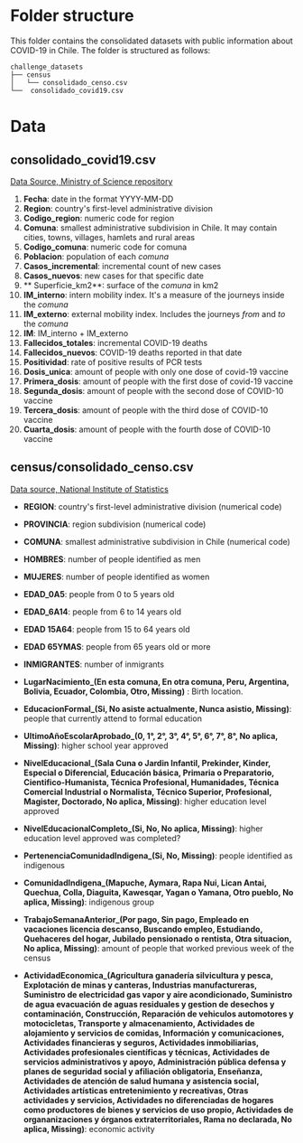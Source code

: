 # Folder structure

This folder contains the consolidated datasets with public information about COVID-19 in Chile. 
The folder is structured as follows:

```
challenge_datasets
├── census
│   └── consolidado_censo.csv
└──  consolidado_covid19.csv
```

# Data
## consolidado_covid19.csv

[Data Source, Ministry of Science repository](https://github.com/MinCiencia/Datos-COVID19)

1. **Fecha**: date in the format YYYY-MM-DD
2. **Region**: country's first-level administrative division
3. **Codigo_region**: numeric code for region
4. **Comuna**: smallest administrative subdivision in Chile. It may contain cities, towns, villages, hamlets and rural areas
5. **Codigo_comuna**: numeric code for comuna
6. **Poblacion**: population of each *comuna*
7. **Casos_incremental**: incremental count of new cases
8. **Casos_nuevos**: new cases for that specific date
9. ** Superficie_km2**: surface of the *comuna* in km2
10. **IM_interno**:  intern mobility index. It's a measure of the journeys inside the *comuna*
11. **IM_externo**: external mobility index. Includes the journeys *from* and *to* the *comuna*
12. **IM**: IM_interno + IM_externo
13. **Fallecidos_totales**: incremental COVID-19 deaths
14. **Fallecidos_nuevos**: COVID-19 deaths reported in that date
15. **Positividad**: rate of positive results of PCR tests
16. **Dosis_unica**: amount of people with only one dose of covid-19 vaccine
17. **Primera_dosis**: amount of people with the first dose of covid-19 vaccine
18. **Segunda_dosis**: amount of people with the second dose of COVID-10 vaccine
19. **Tercera_dosis**: amount of people with the third dose of COVID-10 vaccine
20. **Cuarta_dosis**: amount of people with the fourth dose of COVID-10 vaccine

## census/consolidado_censo.csv

[Data source, National Institute of Statistics](https://www.ine.cl/estadisticas/sociales/censos-de-poblacion-y-vivienda/censo-de-poblacion-y-vivienda)

- **REGION**:  country's first-level administrative division (numerical code)

- **PROVINCIA**: region subdivision (numerical code)

- **COMUNA**: smallest administrative subdivision in Chile (numerical code)

- **HOMBRES**: number of people identified as men

- **MUJERES**: number of people identified as women

- **EDAD_0A5**: people from 0 to 5 years old

- **EDAD_6A14**: people from 6 to 14 years old

- **EDAD 15A64**: people from 15 to 64 years old

- **EDAD 65YMAS**: people from 65 years old or more

- **INMIGRANTES**: number of inmigrants

- **LugarNacimiento_(En esta comuna, 
                     En otra comuna, 
                     Peru, 
                     Argentina, 
                     Bolivia, 
                     Ecuador, 
                     Colombia, 
                     Otro, 
                     Missing)** : Birth location. 

- **EducacionFormal_(Si, 
                     No asiste actualmente, 
                     Nunca asistio, 
                     Missing)**: people that currently attend to formal education

- **UltimoAñoEscolarAprobado_(0, 
                              1°, 
                              2°, 
                              3°, 
                              4°, 
                              5°, 
                              6°, 
                              7°, 
                              8°, 
                              No aplica, Missing)**: higher school year approved

- **NivelEducacional_(Sala Cuna o Jardin Infantil, 
                      Prekinder, 
                      Kinder, 
                      Especial o Diferencial, 
                      Educación básica, 
                      Primaria o Preparatorio, 
                      Cientifico-Humanista, 
                      Técnica Profesional, 
                      Humanidades, 
                      Técnica Comercial Industrial o Normalista, 
                      Técnico Superior, Profesional, 
                      Magister, 
                      Doctorado,
                      No aplica, Missing)**: higher education level approved

- **NivelEducacionalCompleto_(Si, 
                              No, 
                              No aplica, Missing)**: higher education level approved was completed?

- **PertenenciaComunidadIndigena_(Si, No, Missing)**: people identified as indigenous

- **ComunidadIndigena_(Mapuche, 
                       Aymara, 
                       Rapa Nui, 
                       Lican Antai, 
                       Quechua, 
                       Colla, 
                       Diaguita, 
                       Kawesqar, 
                       Yagan o Yamana, 
                       Otro pueblo, 
                       No aplica, Missing)**: indigenous group

- **TrabajoSemanaAnterior_(Por pago, 
                           Sin pago, 
                           Empleado en vacaciones licencia descanso, 
                           Buscando empleo, 
                           Estudiando, 
                           Quehaceres del hogar, 
                           Jubilado pensionado o rentista, 
                           Otra situacion, 
                           No aplica, Missing)**: amount of people that worked previous week of the census

- **ActividadEconomica_(Agricultura ganadería silvicultura y pesca, 
                        Explotación de minas y canteras, 
                        Industrias manufactureras, 
                        Suministro de electricidad gas vapor y aire acondicionado, 
                        Suministro de agua evacuación de aguas residuales y gestion de desechos y contaminación, 
                        Construcción, 
                        Reparación de vehiculos automotores y motocicletas, 
                        Transporte y almacenamiento, 
                        Actividades de alojamiento y servicios de comidas, 
                        Información y comunicaciones, 
                        Actividades financieras y seguros, 
                        Actividades inmobiliarias, 
                        Actividades profesionales científicas y técnicas, 
                        Actividades de servicios administrativos y apoyo,
                        Administración pública defensa y planes de seguridad social y afiliación obligatoria, 
                        Enseñanza, 
                        Actividades de atención de salud humana y asistencia social, 
                        Actividades artísticas entretenimiento y recreativas, 
                        Otras actividades y servicios, 
                        Actividades no diferenciadas de hogares como productores de bienes y servicios de uso propio,
                        Actividades de organanizaciones y órganos extraterritoriales, 
                        Rama no declarada, 
                        No aplica, Missing)**: economic activity
